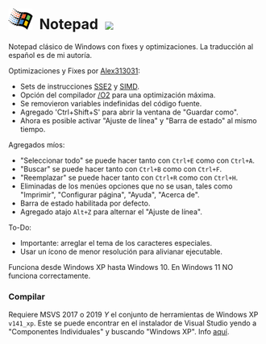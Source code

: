 # <img src="https://github.com/Alex313031/Notepad-NT/blob/main/winnt_flag.svg" width="48">&nbsp; Notepad &nbsp;<img src="https://github.com/Alex313031/Notepad-NT/blob/main/notepad/notepad.ico" width="42">

Notepad clásico de Windows con fixes y optimizaciones. La traducción al español es de mi autoría.

Optimizaciones y Fixes por [Alex313031](https://github.com/Alex313031/Notepad-NT):

 - Sets de instrucciones [SSE2](https://en.wikipedia.org/wiki/SSE2) y [SIMD](https://en.wikipedia.org/wiki/Single_instruction,_multiple_data).
 - Opción del compilador [/O2](https://learn.microsoft.com/es-es/cpp/build/reference/o1-o2-minimize-size-maximize-speed) para una optimización máxima.
 - Se removieron variables indefinidas del código fuente.
 - Agregado 'Ctrl+Shift+S' para abrir la ventana de "Guardar como".
 - Ahora es posible activar "Ajuste de línea" y "Barra de estado" al mismo tiempo.

Agregados míos:

 - "Seleccionar todo" se puede hacer tanto con `Ctrl+E` como con `Ctrl+A`.
 - "Buscar" se puede hacer tanto con `Ctrl+B` como con `Ctrl+F`.
 - "Reemplazar" se puede hacer tanto con `Ctrl+R` como con `Ctrl+H`.
 - Eliminadas de los menúes opciones que no se usan, tales como "Imprimir", "Configurar página", "Ayuda", "Acerca de".
 - Barra de estado habilitada por defecto.
 - Agregado atajo `Alt+Z` para alternar el "Ajuste de línea".

To-Do:

 - Importante: arreglar el tema de los caracteres especiales.
 - Usar un ícono de menor resolución para alivianar ejecutable.

Funciona desde Windows XP hasta Windows 10. En Windows 11 NO funciona correctamente.

### Compilar

Requiere MSVS 2017 o 2019 *Y* el conjunto de herramientas de Windows XP `v141_xp`.
Este se puede encontrar en el instalador de Visual Studio yendo a "Componentes Individuales" y buscando "Windows XP". Info [aquí](https://learn.microsoft.com/es-es/cpp/build/configuring-programs-for-windows-xp#install-the-windows-xp-platform-toolset).
